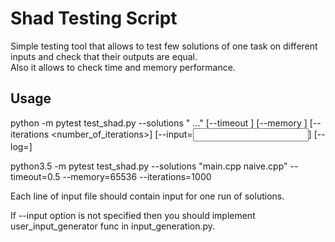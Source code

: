 # Shad Testing Script

Simple testing tool that allows to test few solutions of one task on different inputs and check that their outputs are equal.  
Also it allows to check time and memory performance.

## Usage

python -m pytest test_shad.py --solutions "<solution file path> <solution file path> ..." [--timeout <timeout in seconds>] [--memory <memory limit in bytes>] [--iterations <number_of_iterations>] [--input=<input file path>] [--log=<log level>]
  
python3.5 -m pytest test_shad.py --solutions "main.cpp naive.cpp" --timeout=0.5 --memory=65536 --iterations=1000

Each line of input file should contain input for one run of solutions.

If --input option is not specified then you should implement user_input_generator func in input_generation.py.
